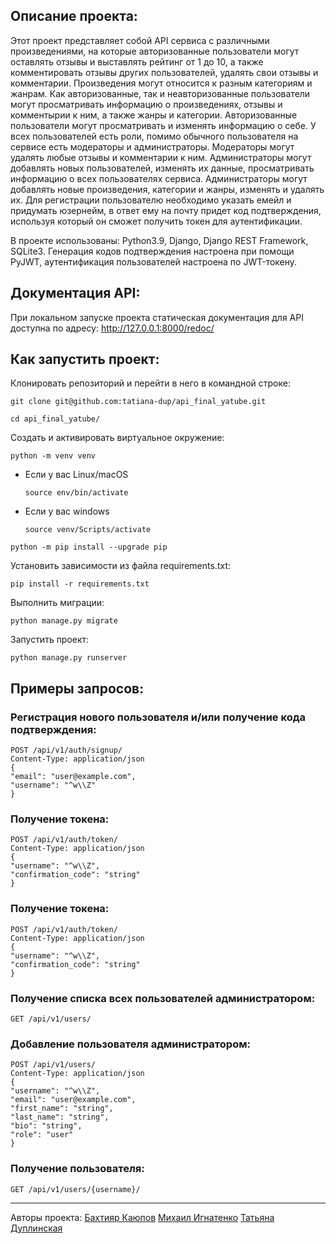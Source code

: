 ## Описание проекта:

Этот проект представляет собой API сервиса с различными произведениями, на которые авторизованные пользователи могут оставлять отзывы и выставлять рейтинг от 1 до 10, а также комментировать отзывы других пользователей, удалять свои отзывы и комментарии. Произведения могут относится к разным категориям и жанрам. Как авторизованные, так и неавторизованные пользователи могут просматривать информацию о произведениях, отзывы и комментырии к ним, а также жанры и категории. Авторизованные пользователи могут просматривать и изменять информацию о себе.
У всех пользователей есть роли, помимо обычного пользователя на сервисе есть модераторы и администраторы. Модераторы могут удалять любые отзывы и комментарии к ним. Администраторы могут добавлять новых пользователей, изменять их данные, просматривать информацию о всех пользователях сервиса. Администраторы могут добавлять новые произведения, категории и жанры, изменять и удалять их.
Для регистрации пользователю необходимо указать емейл и придумать юзернейм, в ответ ему на почту придет код подтверждения, используя который он сможет получить токен для аутентификации.

В проекте использованы: Python3.9, Django, Django REST Framework, SQLite3. Генерация кодов подтверждения настроена при помощи PyJWT, аутентификация пользователей настроена по JWT-токену.


## Документация API:
При локальном запуске проекта статическая документация для API доступна по адресу: http://127.0.0.1:8000/redoc/

## Как запустить проект:

Клонировать репозиторий и перейти в него в командной строке:

```
git clone git@github.com:tatiana-dup/api_final_yatube.git
```

```
cd api_final_yatube/
```

Cоздать и активировать виртуальное окружение:

```
python -m venv venv
```

* Если у вас Linux/macOS

    ```
    source env/bin/activate
    ```

* Если у вас windows

    ```
    source venv/Scripts/activate
    ```

```
python -m pip install --upgrade pip
```

Установить зависимости из файла requirements.txt:

```
pip install -r requirements.txt
```

Выполнить миграции:

```
python manage.py migrate
```

Запустить проект:

```
python manage.py runserver
```

## Примеры запросов:
### Регистрация нового пользователя и/или получение кода подтверждения:
```
POST /api/v1/auth/signup/
Content-Type: application/json
{
"email": "user@example.com",
"username": "^w\\Z"
}
```

### Получение токена:
```
POST /api/v1/auth/token/
Content-Type: application/json
{
"username": "^w\\Z",
"confirmation_code": "string"
}
```

### Получение токена:
```
POST /api/v1/auth/token/
Content-Type: application/json
{
"username": "^w\\Z",
"confirmation_code": "string"
}
```

### Получение списка всех пользователей администратором:
```
GET /api/v1/users/
```

### Добавление пользователя администратором:
```
POST /api/v1/users/
Content-Type: application/json
{
"username": "^w\\Z",
"email": "user@example.com",
"first_name": "string",
"last_name": "string",
"bio": "string",
"role": "user"
}
```

### Получение пользователя:
```
GET /api/v1/users/{username}/
```

---
Авторы проекта:
[Бахтияр Каюпов](https://github.com/Prospero6666)
[Михаил Игнатенко](https://github.com/Mig239116)
[Татьяна Дуплинская](https://github.com/tatiana-dup)